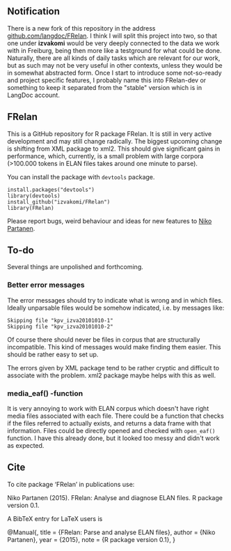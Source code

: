 ## Notification

There is a new fork of this repository in the address [github.com/langdoc/FRelan](http://github.com/langdoc/FRelan). I think I will split this project into two, so that one under **izvakomi** would be very deeply connected to the data we work with in Freiburg, being then more like a testground for what could be done. Naturally, there are all kinds of daily tasks which are relevant for our work, but as such may not be very useful in other contexts, unless they would be in somewhat abstracted form. Once I start to introduce some not-so-ready and project specific features, I probably name this into FRelan-dev or something to keep it separated from the "stable" version which is in LangDoc account.

## FRelan

This is a GitHub repository for R package FRelan. It is still in very active development and may still change radically. The biggest upcoming change is shifting from XML package to xml2. This should give significant gains in performance, which, currently, is a small problem with large corpora (>100.000 tokens in ELAN files takes around one minute to parse).

You can install the package with `devtools` package.

    install.packages("devtools")
    library(devtools)
    install_github("izvakomi/FRelan")
    library(FRelan)

Please report bugs, weird behaviour and ideas for new features to [Niko Partanen](nikotapiopartanen@gmail.com).

## To-do

Several things are unpolished and forthcoming.

### Better error messages

The error messages should try to indicate what is wrong and in which files. Ideally unparsable files would be somehow indicated, i.e. by messages like:

    Skipping file "kpv_izva20101010-1"
    Skipping file "kpv_izva20101010-2"

Of course there should never be files in corpus that are structurally incompatible. This kind of messages would make finding them easier. This should be rather easy to set up.

The errors given by XML package tend to be rather cryptic and difficult to associate with the problem. xml2 package maybe helps with this as well.

### media_eaf() -function

It is very annoying to work with ELAN corpus which doesn't have right media files associated with each file. There could be a function that checks if the files referred to actually exists, and returns a data frame with that information. Files could be directly opened and checked with `open_eaf()` function. I have this already done, but it looked too messy and didn't work as expected. 

## Cite

To cite package ‘FRelan’ in publications use:

  Niko Partanen (2015). FRelan: Analyse and diagnose ELAN files. R package version 0.1.

A BibTeX entry for LaTeX users is

  @Manual{,
    title = {FRelan: Parse and analyse ELAN files},
    author = {Niko Partanen},
    year = {2015},
    note = {R package version 0.1},
  }

